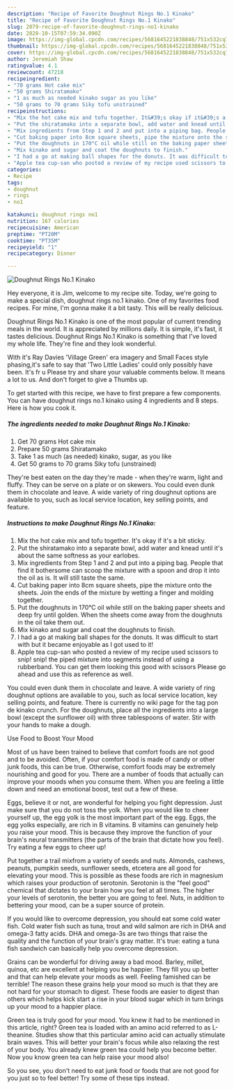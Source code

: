 ```yaml
---
description: "Recipe of Favorite Doughnut Rings No.1 Kinako"
title: "Recipe of Favorite Doughnut Rings No.1 Kinako"
slug: 2079-recipe-of-favorite-doughnut-rings-no1-kinako
date: 2020-10-15T07:59:34.090Z
image: https://img-global.cpcdn.com/recipes/5681645221838848/751x532cq70/doughnut-rings-no1-kinako-recipe-main-photo.jpg
thumbnail: https://img-global.cpcdn.com/recipes/5681645221838848/751x532cq70/doughnut-rings-no1-kinako-recipe-main-photo.jpg
cover: https://img-global.cpcdn.com/recipes/5681645221838848/751x532cq70/doughnut-rings-no1-kinako-recipe-main-photo.jpg
author: Jeremiah Shaw
ratingvalue: 4.1
reviewcount: 47218
recipeingredient:
- "70 grams Hot cake mix"
- "50 grams Shiratamako"
- "1 as much as needed kinako sugar as you like"
- "50 grams to 70 grams Siky tofu unstrained"
recipeinstructions:
- "Mix the hot cake mix and tofu together. It&#39;s okay if it&#39;s a bit sticky."
- "Put the shiratamako into a separate bowl, add water and knead until it&#39;s about the same softness as your earlobes."
- "Mix ingredients from Step 1 and 2 and put into a piping bag. People that find it bothersome can scoop the mixture with a spoon and drop it into the oil as is. It will still taste the same."
- "Cut baking paper into 8cm square sheets, pipe the mixture onto the sheets. Join the ends of the mixture by wetting a finger and molding together."
- "Put the doughnuts in 170°C oil while still on the baking paper sheets and deep fry until golden. When the sheets come away from the doughnuts in the oil take them out."
- "Mix kinako and sugar and coat the doughnuts to finish."
- "I had a go at making ball shapes for the donuts. It was difficult to start with but it became enjoyable as I got used to it!"
- "Apple tea cup-san who posted a review of my recipe used scissors to snip! snip! the piped mixture into segments instead of using a rubberband. You can get them looking this good with scissors Please go ahead and use this as reference as well."
categories:
- Recipe
tags:
- doughnut
- rings
- no1

katakunci: doughnut rings no1 
nutrition: 167 calories
recipecuisine: American
preptime: "PT20M"
cooktime: "PT35M"
recipeyield: "1"
recipecategory: Dinner

---
```



![Doughnut Rings No.1 Kinako](https://img-global.cpcdn.com/recipes/5681645221838848/751x532cq70/doughnut-rings-no1-kinako-recipe-main-photo.jpg)

Hey everyone, it is Jim, welcome to my recipe site. Today, we're going to make a special dish, doughnut rings no.1 kinako. One of my favorites food recipes. For mine, I'm gonna make it a bit tasty. This will be really delicious.

Doughnut Rings No.1 Kinako is one of the most popular of current trending meals in the world. It is appreciated by millions daily. It is simple, it's fast, it tastes delicious. Doughnut Rings No.1 Kinako is something that I've loved my whole life. They're fine and they look wonderful.

With it&#39;s Ray Davies &#39;Village Green&#39; era imagery and Small Faces style phasing,it&#39;s safe to say that &#39;Two Little Ladies&#39; could only possibly have been. It&#39;s fr u Please try and share your valuable comments below. It means a lot to us. And don&#39;t forget to give a Thumbs up.


To get started with this recipe, we have to first prepare a few components. You can have doughnut rings no.1 kinako using 4 ingredients and 8 steps. Here is how you cook it.

<!--inarticleads1-->

##### The ingredients needed to make Doughnut Rings No.1 Kinako:

1. Get 70 grams Hot cake mix
1. Prepare 50 grams Shiratamako
1. Take 1 as much (as needed) kinako, sugar, as you like
1. Get 50 grams to 70 grams Siky tofu (unstrained)


They&#39;re best eaten on the day they&#39;re made - when they&#39;re warm, light and fluffy. They can be serve on a plate or on skewers. You could even dunk them in chocolate and leave. A wide variety of ring doughnut options are available to you, such as local service location, key selling points, and feature. 

<!--inarticleads2-->

##### Instructions to make Doughnut Rings No.1 Kinako:

1. Mix the hot cake mix and tofu together. It&#39;s okay if it&#39;s a bit sticky.
1. Put the shiratamako into a separate bowl, add water and knead until it&#39;s about the same softness as your earlobes.
1. Mix ingredients from Step 1 and 2 and put into a piping bag. People that find it bothersome can scoop the mixture with a spoon and drop it into the oil as is. It will still taste the same.
1. Cut baking paper into 8cm square sheets, pipe the mixture onto the sheets. Join the ends of the mixture by wetting a finger and molding together.
1. Put the doughnuts in 170°C oil while still on the baking paper sheets and deep fry until golden. When the sheets come away from the doughnuts in the oil take them out.
1. Mix kinako and sugar and coat the doughnuts to finish.
1. I had a go at making ball shapes for the donuts. It was difficult to start with but it became enjoyable as I got used to it!
1. Apple tea cup-san who posted a review of my recipe used scissors to snip! snip! the piped mixture into segments instead of using a rubberband. You can get them looking this good with scissors Please go ahead and use this as reference as well.


You could even dunk them in chocolate and leave. A wide variety of ring doughnut options are available to you, such as local service location, key selling points, and feature. There is currently no wiki page for the tag pon de kinako crunch. For the doughnuts, place all the ingredients into a large bowl (except the sunflower oil) with three tablespoons of water. Stir with your hands to make a dough. 

Use Food to Boost Your Mood


Most of us have been trained to believe that comfort foods are not good and to be avoided. Often, if your comfort food is made of candy or other junk foods, this can be true. Otherwise, comfort foods may be extremely nourishing and good for you. There are a number of foods that actually can improve your moods when you consume them. When you are feeling a little down and need an emotional boost, test out a few of these.

Eggs, believe it or not, are wonderful for helping you fight depression. Just make sure that you do not toss the yolk. When you would like to cheer yourself up, the egg yolk is the most important part of the egg. Eggs, the egg yolks especially, are rich in B vitamins. B vitamins can genuinely help you raise your mood. This is because they improve the function of your brain's neural transmitters (the parts of the brain that dictate how you feel). Try eating a few eggs to cheer up!

Put together a trail mixfrom a variety of seeds and nuts. Almonds, cashews, peanuts, pumpkin seeds, sunflower seeds, etcetera are all good for elevating your mood. This is possible as these foods are rich in magnesium which raises your production of serotonin. Serotonin is the "feel good" chemical that dictates to your brain how you feel at all times. The higher your levels of serotonin, the better you are going to feel. Nuts, in addition to bettering your mood, can be a super source of protein.

If you would like to overcome depression, you should eat some cold water fish. Cold water fish such as tuna, trout and wild salmon are rich in DHA and omega-3 fatty acids. DHA and omega-3s are two things that raise the quality and the function of your brain's gray matter. It's true: eating a tuna fish sandwich can basically help you overcome depression. 

Grains can be wonderful for driving away a bad mood. Barley, millet, quinoa, etc are excellent at helping you be happier. They fill you up better and that can help elevate your moods as well. Feeling famished can be terrible! The reason these grains help your mood so much is that they are not hard for your stomach to digest. These foods are easier to digest than others which helps kick start a rise in your blood sugar which in turn brings up your mood to a happier place.

Green tea is truly good for your mood. You knew it had to be mentioned in this article, right? Green tea is loaded with an amino acid referred to as L-theanine. Studies show that this particular amino acid can actually stimulate brain waves. This will better your brain's focus while also relaxing the rest of your body. You already knew green tea could help you become better. Now you know green tea can help raise your mood also!

So you see, you don't need to eat junk food or foods that are not good for you just so to feel better! Try  some  of  these  tips  instead.

